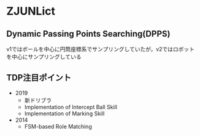 # ZJUNLict

## Dynamic Passing Points Searching(DPPS)

v1ではボールを中心に円筒座標系でサンプリングしていたが，v2ではロボットを中心にサンプリングしている

## TDP注目ポイント

- 2019
  - 新ドリブラ
  - Implementation of Intercept Ball Skill
  - Implementation of Marking Skill
- 2014
  - FSM-based Role Matching
